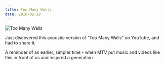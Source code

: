 ```yaml
---
title: Too Many Walls
date: 2010-02-28
---
```


![Too Many Walls](https://source.unsplash.com/vP3pnOoCiYE/1600x900)

Just discovered this acoustic version of "Too Many Walls" on YouTube, and had to share it;

A reminder of an earlier, simpler time - when MTV put music and videos like this in front of us and inspired a generation.